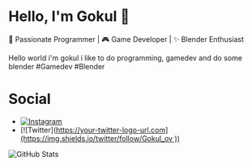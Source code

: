 # Hello, I'm Gokul 👋

🚀 Passionate Programmer | 🎮 Game Developer | ✨ Blender Enthusiast

Hello world i'm gokul i like to do programming, gamedev and do some blender #Gamedev #Blender

# Social

- [![Instagram](https://your-instagram-logo-url.com)](https://www.instagram.com/not_.goku)
- [![Twitter]([https://your-twitter-logo-url.com](https://img.shields.io/twitter/follow/Gokul_ov
))](https://twitter.com/Gokul_ov)


![GitHub Stats](https://github-readme-stats.vercel.app/api?username=yourusername&show_icons=true&theme=dark)
